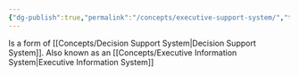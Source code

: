 ```yaml
---
{"dg-publish":true,"permalink":"/concepts/executive-support-system/","tags":["concept/general"]}
---
```


Is a form of [[Concepts/Decision Support System\|Decision Support System]].
Also known as an [[Concepts/Executive Information System\|Executive Information System]]
